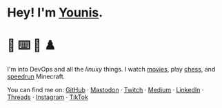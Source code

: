 # Hey! I'm [Younis](https://younishd.fr).

# 🙋 ⌨️ 🍿 ♟️

I'm into DevOps and all the _linuxy_ things. I watch [movies](https://letterboxd.com/youni), play [chess](https://lichess.org/@/younishd), and [speedrun](https://www.speedrun.com/user/neoprene) Minecraft.

You can find me on: [GitHub](https://github.com/younishd) · <a rel="me" href="https://nileane.fr/@younishd">Mastodon</a> · [Twitch](https://twitch.tv/neoprene1337) · [Medium](https://medium.com/@younishd) · [LinkedIn](https://www.linkedin.com/in/younishd) · [Threads](https://threads.net/younis24de) · [Instagram](https://instagram.com/younis24de) · [TikTok](https://www.tiktok.com/@younis24de)

